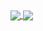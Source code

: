 <!---
fabianomilone/fabianomilone is a ✨ special ✨ repository because its `README.md` (this file) appears on your GitHub profile.
You can click the Preview link to take a look at your changes.
--->
<a href="https://github.com/anuraghazra/github-readme-stats">
  <img align="center" src="https://readme-stats-fabianomilone.vercel.app/api/top-langs/?username=fabianomilone&theme=tokyonight&langs_count=8" />
</a>
<a href="https://github.com/anuraghazra/convoychat">
  <img align="center" src="https://readme-stats-fabianomilone.vercel.app/api?username=fabianomilone&count_private=true&show_icons=true&theme=tokyonight" />
</a>

